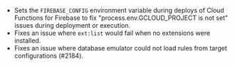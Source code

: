 - Sets the `FIREBASE_CONFIG` environment variable during deploys of Cloud Functions for Firebase to fix "process.env.GCLOUD_PROJECT is not set" issues during deployment or execution.
- Fixes an issue where `ext:list` would fail when no extensions were installed.
- Fixes an issue where database emulator could not load rules from target configurations (#2184).